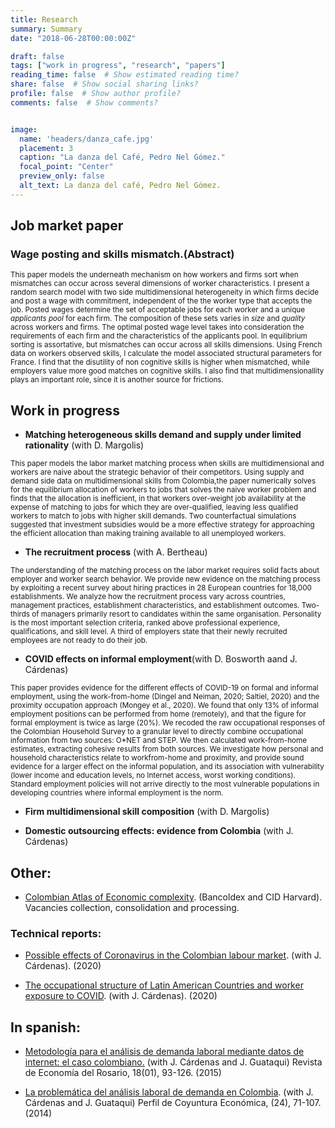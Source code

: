 ```yaml
---
title: Research
summary: Summary
date: "2018-06-28T00:00:00Z"

draft: false
tags: ["work in progress", "research", "papers"]
reading_time: false  # Show estimated reading time?
share: false  # Show social sharing links?
profile: false  # Show author profile?
comments: false  # Show comments?


image:
  name: 'headers/danza_cafe.jpg'
  placement: 3
  caption: "La danza del Café, Pedro Nel Gómez."
  focal_point: "Center"
  preview_only: false
  alt_text: La danza del café, Pedro Nel Gómez.
---
```



## Job market paper

### **Wage posting and skills mismatch**.(Abstract)

<small>

This paper models the underneath mechanism on how workers and firms sort when mismatches can occur across several dimensions of worker characteristics. I present a random search model with two side multidimensional heterogeneity in which firms decide and post a wage with commitment, independent of the the worker type that accepts the job. Posted wages determine the set of acceptable jobs for each worker and a unique _applicants pool_ for each firm. The composition of these sets varies in _size_ and _quality_ across workers and firms. The optimal posted wage level takes into consideration the requirements of each firm and the characteristics of the applicants pool. In equilibrium sorting is assortative, but mismatches can occur across all skills dimensions. Using French data on workers observed skills, I calculate the model associated structural parameters for France. I find that the disutility of non cognitive skills is higher when mismatched, while employers value more good matches on cognitive skills. I also find that multidimensionallity plays an important role, since it is another source for frictions.

</small>

## Work in progress

- **Matching heterogeneous skills demand and supply under limited rationality** (with D. Margolis)
<small>

This paper models the labor market matching process when skills are multidimensional and workers are naive about the strategic behavior of their competitors. Using supply and demand side data on multidimensional skills from Colombia,the paper numerically solves for the equilibrium allocation of workers to jobs that solves the naive worker problem and finds that the allocation is inefficient, in that workers over-weight job availability at the expense of matching to jobs for which they are over-qualified, leaving less qualified workers to match to jobs with higher skill demands. Two counterfactual simulations suggested that investment subsidies would be a more effective strategy for approaching the efficient allocation than making training available to all unemployed workers.

</small>

- **The recruitment process** (with A. Bertheau)
<small>

The understanding of the matching process on the labor market requires solid facts about employer and worker search behavior. We provide new evidence on the matching process by exploiting a recent survey about hiring practices in 28 European countries for 18,000 establishments.  We analyze how the recruitment process vary across countries,  management practices, establishment characteristics, and establishment outcomes.  Two-thirds of managers primarily resort to candidates within the same organisation. Personality is the most important selection criteria, ranked above professional experience, qualifications, and skill level. A third of employers state that their newly recruited employees are not ready to do their job.

</small>

- **COVID effects on informal employment**(with D. Bosworth  aand J. Cárdenas)
<small>

This paper provides evidence for the different effects of COVID-19 on formal and informal employment, using the work-from-home (Dingel and Neiman, 2020; Saltiel, 2020) and the proximity occupation approach (Mongey et al., 2020). We found that only 13% of informal employment positions can be performed from home (remotely), and that the figure for formal employment is twice as large (20%). We recoded the raw occupational responses of the Colombian Household Survey to a granular level to directly combine occupational information from two sources: O*NET and STEP. We then calculated work-from-home estimates, extracting cohesive results from both sources. We investigate how personal and household characteristics relate to workfrom-home and proximity, and provide sound evidence for a larger effect on the informal population, and its association with vulnerability (lower income and education levels, no Internet access, worst working conditions). Standard employment policies will not arrive directly to the most vulnerable populations in developing countries where informal employment is the norm.

</small>

- **Firm multidimensional skill composition** (with D. Margolis)

- **Domestic outsourcing effects: evidence from Colombia** (with J. Cárdenas)

## Other:

- [Colombian Atlas of Economic complexity](http://datlascolombia.com/#/about/project-description). (Bancoldex and CID Harvard). Vacancies collection, consolidation and processing.

### Technical reports:

- [Possible effects of Coronavirus in the Colombian labour market](https://www.researchgate.net/profile/Jeisson_Cardenas2/publication/341277637_Possible_effects_of_Coronavirus_in_the_Colombian_labour_market/links/5eb9322e4585152169c591a5/Possible-effects-of-Coronavirus-in-the-Colombian-labour-market.pdf). (with J. Cárdenas). (2020)

- [The occupational structure of Latin American Countries and worker exposure to COVID](https://alianzaefi.com/download/the-occupational-structure-of-latin-american-countries-and-worker-exposure-to-covid/#). (with J. Cárdenas). (2020)

## In spanish:

- [Metodología para el análisis de demanda laboral mediante datos de internet: el caso colombiano.](https://revistas.urosario.edu.co/index.php/economia/article/view/4583/3299) (with J. Cárdenas and J. Guataqui) Revista de Economía del Rosario, 18(01), 93-126. (2015)

- [La problemática del análisis laboral de demanda en Colombia](https://revistas.udea.edu.co/index.php/coyuntura/article/view/24416/19948). (with J. Cárdenas and J. Guataqui) Perfil de Coyuntura Económica, (24), 71-107. (2014)
